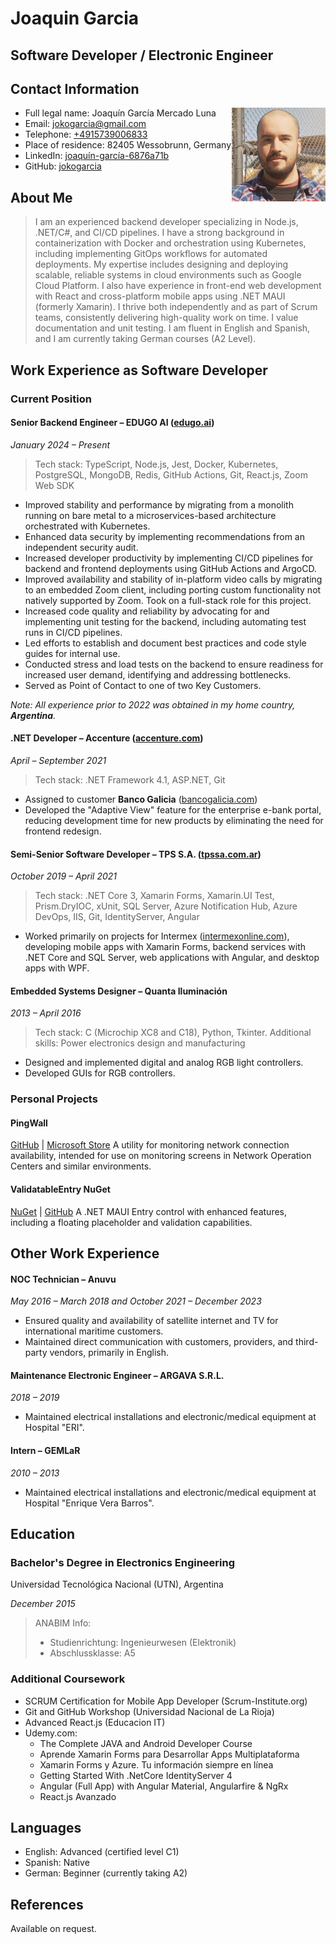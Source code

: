 # Joaquin Garcia

## Software Developer / Electronic Engineer

## Contact Information
<img src="https://github.com/jokogarcia/jokogarcia/blob/main/assets/Perfil.png?raw=true" alt="Photo" width="150" style="float:right">

- Full legal name: Joaquín García Mercado Luna
- Email: jokogarcia@gmail.com
- Telephone: [+4915739006833](tel://+491601593891)
- Place of residence: 82405 Wessobrunn, Germany
- LinkedIn: [joaquín-garcía-6876a71b](https://www.linkedin.com/in/joaqu%C3%ADn-garc%C3%ADa-6876a71b)
- GitHub: [jokogarcia](https://github.com/jokogarcia/)

## About Me

> I am an experienced backend developer specializing in Node.js, .NET/C#, and CI/CD pipelines. I have a strong background in containerization with Docker and orchestration using Kubernetes, including implementing GitOps workflows for automated deployments. My expertise includes designing and deploying scalable, reliable systems in cloud environments such as Google Cloud Platform. I also have experience in front-end web development with React and cross-platform mobile apps using .NET MAUI (formerly Xamarin). I thrive both independently and as part of Scrum teams, consistently delivering high-quality work on time. I value documentation and unit testing. I am fluent in English and Spanish, and I am currently taking German courses (A2 Level).

## Work Experience as Software Developer

### Current Position
#### Senior Backend Engineer – EDUGO AI ([edugo.ai](https://edugo.ai))
_January 2024 – Present_

> Tech stack: TypeScript, Node.js, Jest, Docker, Kubernetes, PostgreSQL, MongoDB, Redis, GitHub Actions, Git, React.js, Zoom Web SDK

- Improved stability and performance by migrating from a monolith running on bare metal to a microservices-based architecture orchestrated with Kubernetes.
- Enhanced data security by implementing recommendations from an independent security audit.
- Increased developer productivity by implementing CI/CD pipelines for backend and frontend deployments using GitHub Actions and ArgoCD.
- Improved availability and stability of in-platform video calls by migrating to an embedded Zoom client, including porting custom functionality not natively supported by Zoom. Took on a full-stack role for this project.
- Increased code quality and reliability by advocating for and implementing unit testing for the backend, including automating test runs in CI/CD pipelines.
- Led efforts to establish and document best practices and code style guides for internal use.
- Conducted stress and load tests on the backend to ensure readiness for increased user demand, identifying and addressing bottlenecks.
- Served as Point of Contact to one of two Key Customers.

_Note: All experience prior to 2022 was obtained in my home country, **Argentina**._

#### .NET Developer – Accenture ([accenture.com](https://accenture.com))
_April – September 2021_

> Tech stack: .NET Framework 4.1, ASP.NET, Git

- Assigned to customer **Banco Galicia** ([bancogalicia.com](https://www.bancogalicia.com))
- Developed the "Adaptive View" feature for the enterprise e-bank portal, reducing development time for new products by eliminating the need for frontend redesign.

#### Semi-Senior Software Developer – TPS S.A. ([tpssa.com.ar](https://www.tpssa.com.ar))
_October 2019 – April 2021_

> Tech stack: .NET Core 3, Xamarin Forms, Xamarin.UI Test, Prism.DryIOC, xUnit, SQL Server, Azure Notification Hub, Azure DevOps, IIS, Git, IdentityServer, Angular

- Worked primarily on projects for Intermex ([intermexonline.com](https://www.intermexonline.com)), developing mobile apps with Xamarin Forms, backend services with .NET Core and SQL Server, web applications with Angular, and desktop apps with WPF.

#### Embedded Systems Designer – Quanta Iluminación
_2013 – April 2016_

> Tech stack: C (Microchip XC8 and C18), Python, Tkinter. Additional skills: Power electronics design and manufacturing

- Designed and implemented digital and analog RGB light controllers.
- Developed GUIs for RGB controllers.

### Personal Projects

#### PingWall

[GitHub](https://github.com/jokogarcia/PingWallMaui) | [Microsoft Store](https://www.microsoft.com/store/productId/9PKLSBK6BP6H)
A utility for monitoring network connection availability, intended for use on monitoring screens in Network Operation Centers and similar environments.

#### ValidatableEntry NuGet
[NuGet](https://www.nuget.org/packages/irazu.com.ar_ValidatableEntry) | [GitHub](https://github.com/jokogarcia/ValidatableEntryText)
A .NET MAUI Entry control with enhanced features, including a floating placeholder and validation capabilities.

## Other Work Experience

#### NOC Technician – Anuvu
_May 2016 – March 2018 and October 2021 – December 2023_

- Ensured quality and availability of satellite internet and TV for international maritime customers.
- Maintained direct communication with customers, providers, and third-party vendors, primarily in English.

#### Maintenance Electronic Engineer – ARGAVA S.R.L.
_2018 – 2019_

- Maintained electrical installations and electronic/medical equipment at Hospital "ERI".

#### Intern – GEMLaR
_2010 – 2013_

- Maintained electrical installations and electronic/medical equipment at Hospital "Enrique Vera Barros".

## Education
### Bachelor's Degree in Electronics Engineering

Universidad Tecnológica Nacional (UTN), Argentina

_December 2015_

> ANABIM Info:
> - Studienrichtung: Ingenieurwesen (Elektronik)
> - Abschlussklasse: A5

### Additional Coursework
- SCRUM Certification for Mobile App Developer (Scrum-Institute.org)
- Git and GitHub Workshop (Universidad Nacional de La Rioja)
- Advanced React.js (Educacion IT)
- Udemy.com:
  - The Complete JAVA and Android Developer Course
  - Aprende Xamarin Forms para Desarrollar Apps Multiplataforma
  - Xamarin Forms y Azure. Tu información siempre en línea
  - Getting Started With .NetCore IdentityServer 4
  - Angular (Full App) with Angular Material, Angularfire & NgRx
  - React.js Avanzado

## Languages

- English: Advanced (certified level C1)
- Spanish: Native
- German: Beginner (currently taking A2)

## References

Available on request.
